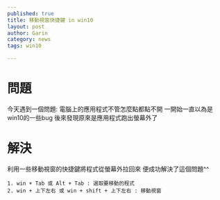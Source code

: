 ```yaml
---
published: true
title: 移動視窗快捷鍵 in win10
layout: post
author: Garin
category: news
tags: win10

---
```


# 問題

今天遇到一個問題:
電腦上的應用程式不管怎麼點都點不開
一開始一直以為是win10的一些bug
後來發現原來是應用程式跑出螢幕外了


# 解決

利用一些移動視窗的快捷鍵將程式從螢幕外拉回來
便成功解決了這個問題^^

	1. win + Tab 或 Alt + Tab : 選取要移動的程式
	2. win + 上下左右 或 win + shift + 上下左右 : 移動視窗


